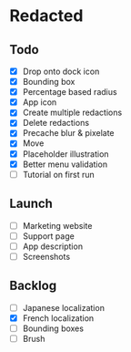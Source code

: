 # Redacted

## Todo

- [x] Drop onto dock icon
- [x] Bounding box
- [x] Percentage based radius
- [x] App icon
- [x] Create multiple redactions
- [x] Delete redactions
- [x] Precache blur & pixelate
- [x] Move
- [x] Placeholder illustration
- [x] Better menu validation
- [ ] Tutorial on first run

## Launch

- [ ] Marketing website
- [ ] Support page
- [ ] App description
- [ ] Screenshots

## Backlog

- [ ] Japanese localization
- [x] French localization
- [ ] Bounding boxes
- [ ] Brush
